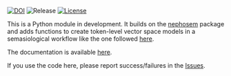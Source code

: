 [![DOI](https://zenodo.org/badge/399496407.svg)](https://zenodo.org/badge/latestdoi/399496407)
![Release](https://img.shields.io/github/v/release/montesmariana/semasioFlow)
[![License](https://img.shields.io/github/license/montesmariana/semasioFlow)](https://www.gnu.org/licenses/gpl-3.0)

This is a Python module in development.
It builds on the [nephosem](https://qlvl.github.io/nephosem/) package
and adds functions to create token-level vector space models in a semasiological workflow
like the one followed [here](https://cloudspotting.marianamontes.me/).

The documentation is available [here](https://montesmariana.github.io/semasioFlow).

If you use the code here, please report success/failures in the [Issues](https://github.com/montesmariana/semasioFlow/issues).

